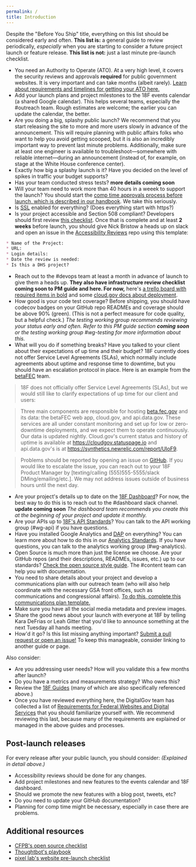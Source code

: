 ```yaml
---
permalink: /
title: Introduction
---
```


Despite the "Before You Ship" title, everything on this list should be considered early and often. **This list is:** a general guide to review periodically, _especially_ when you are starting to consider a future project launch or feature release. **This list is not:** just a last minute pre-launch checklist.

* You need an Authority to Operate (ATO). At a very high level, it covers the security reviews and approvals **required** for public government websites. It is very important and can take months (albeit rarely). [Learn about requirements and timelines for getting your ATO here.](https://pages.18f.gov/before-you-ship/ato-and-you/)
* Add your launch plans and project milestones to the 18F events calendar (a shared Google calendar). This helps several teams, especially the #outreach team. Rough estimates are welcome; the earlier you can update the calendar, the better.
* Are you doing a big, splashy public launch? We recommend that you start releasing the site to more and more users slowly in advance of the announcement. This will require planning with public affairs folks who want to help you avoid getting scooped, but it is also an incredibly important way to prevent last minute problems. Additionally, make sure at least one engineer is available to troubleshoot&mdash;somewhere with reliable internet&mdash;during an announcement (instead of, for example, on stage at the White House conference center).
* Exactly how big a splashy launch is it? Have you decided on the level of spikes in traffic your budget supports?
* Has your team conducted stress tests? **more details coming soon**
* Will your team need to work more than 40 hours in a weeek to support the launch? You should start the [comp time approvals process before launch, which is described in our handbook](https://github.com/18F/handbook/blob/staging/articles/5-training-and-professional-development/classes/benefits.md#comp-time). We take this seriously.
* Is [SSL](https://github.com/18f/https) enabled for everything? (Does everything start with https?)
* Is your project accessible and Section 508 compliant? Developers should first review [this checklist](https://pages.18f.gov/accessibility/checklist/). Once that is complete and at least **2 weeks** before launch, you should give Nick Bristow a heads up on slack and open an issue in the [Accessibility Reviews](https://github.com/18F/Accessibility_Reviews) repo using this template:
```markdown
* Name of the Project: 
* URL:
* Login details: 
* Date the review is needed: 
* Is this a DHS project?
```
* Reach out to the #devops team at least a month in advance of launch to give them a heads up. **They also have infrastructure review checklist coming soon to PM guide and here. For now,** here's [a trello board with required items in bold](https://trello.com/c/8o8LQrbI/273-checklist-of-prodops-best-practices-for-app-teams-with-cloud-gov-specifics) and some [cloud.gov docs about deployment](https://docs.cloud.gov/apps/deployment/).
* How good is your code test coverage? Before shipping, you should have codecov badges on your GitHub repo READMEs and coverage should be above 90% (green). (This is not a perfect measure for code quality, but a helpful check.) _The testing working group recommends reviewing your status early and often. Refer to this PM guide section **coming soon** or the testing working group #wg-testing for more information about this._
* What will you do if something breaks? Have you talked to your client about their expectations of up time and their budget? 18F currently does not offer Service Level Agreements (SLAs), which normally include agreements about uptime and response time to downtime, but you should have an escalation protocol in place. Here is an example from the [betaFEC](https://beta.fec.gov) team.

> 18F does not officially offer Service Level Agreements (SLAs), but we would still like to clarify expectations of up time for our client and users:

> Three main components are responsible for hosting [beta.fec.gov](https://beta.fec.gov) and its data: the betaFEC web app, cloud.gov, and api.data.gov. These services are all under constant monitoring and set up for low or zero-downtime deployments, and we expect them to operate continuously. Our data is updated nightly. Cloud.gov's current status and history of uptime is available at https://cloudgov.statuspage.io and api.data.gov's is at https://synthetics.newrelic.com/report/UIoF9.

> Problems should be reported by opening an issue on [GitHub](https://github.com/18F/openfec). If you would like to escalate the issue, you can reach out to your 18F Product Manager by [texting/calling (555)555-5555/slack DMing/emailing/etc.]. We may not address issues outside of business hours until the next day.

* Are your project's details up to date on the [18F Dashboard](https://18f.gsa.gov/dashboard)? For now, the best way to do this is to reach out to the #dashboard slack channel. **update coming soon** _The dashboard team recommends you create this at the beginning of your project and update it monthly._
* Are your APIs up to [18F's API Standards](https://github.com/18f/api-standards)? You can talk to the API working group (#wg-api) if you have questions.
* Have you installed Google Analytics and [DAP](https://www.digitalgov.gov/services/dap/) on everything? You can learn more about how to do this in our [Analytics Standards](https://github.com/18F/analytics-standards). If you have questions, you can talk to the analytics working group (#wg-analytics).
* Open Source is much more than just the license we choose. Are your GitHub repos (and their descriptions, READMEs, issues, etc.) up to our standards? [Check the open source style guide](https://pages.18f.gov/open-source-guide/index.html). The #content team can help you with documentation.
* You need to share details about your project and develop a communications plan with our outreach team (who will also help coordinate with the necessary GSA front offices, such as communications and congressional affairs). [To do this, complete this communications plan template.](https://docs.google.com/document/d/1xc7H6m7lfesCN-phJGvGSDPmtoinB5sM9KAA8deMNTQ/edit)
* Make sure you have all the social media metadata and preview images.
* Share the good news about your launch with everyone at 18F by telling Kara DeFrias or Leah Gitter that you'd like to announce something at the next Tuesday all hands meeting.
* How'd it go? Is this list missing anything important? [Submit a pull request or open an issue!](https://github.com/18f/before-you-ship) To keep this manageable, consider linking to another guide or page.

Also consider:
* Are you addressing user needs?  How will you validate this a few months after launch?
* Do you have a metrics and measurements strategy? Who owns this?
* Review the [18F Guides](https://guides.18f.gov) (many of which are also specifically referenced above.)
* Once you have reviewed everything here, the DigitalGov team has collected a list of [Requirements for Federal Websites and Digital Services](http://www.digitalgov.gov/resources/checklist-of-requirements-for-federal-digital-services/) that you should familiarize yourself with. We recommend reviewing this last, because many of the requirements are explained or managed in the above guides and processes.

## Post-launch releases

For every release after your public launch, you should consider: _(Explained in detail above.)_

* Accessibility reviews should be done for any changes.
* Add project milestones and new features to the events calendar and 18F dashboard.
* Should we promote the new features with a blog post, tweets, etc?
* Do you need to update your GitHub documentation?
* Planning for comp time might be necessary, especially in case there are problems.

## Additional resources

* [CFPB's open source checklist](https://github.com/cfpb/ckan-installer/blob/master/opensource-checklist.md)
* [Thoughtbot's playbook](https://playbook.thoughtbot.com/#production)
* [pixel lab's website pre-launch checklist](http://thepixellab.com.au/the-website-pre-launch-checklist/)
